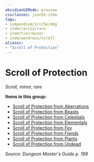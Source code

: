 ```yaml
---
obsidianUIMode: preview
cssclasses: json5e-item
tags:
- compendium/src/5e/dmg
- item/rarity/rare
- item/tier/minor
- item/wondrous/scroll
aliases: 
- "Scroll of Protection"
---
```

# Scroll of Protection
*Scroll, minor, rare*  


**Items in this group:**

- [Scroll of Protection from Aberrations](Mechanics/items/scroll-of-protection-from-aberrations.md)
- [Scroll of Protection from Beasts](Mechanics/items/scroll-of-protection-from-beasts.md)
- [Scroll of Protection from Celestials](Mechanics/items/scroll-of-protection-from-celestials.md)
- [Scroll of Protection from Elementals](Mechanics/items/scroll-of-protection-from-elementals.md)
- [Scroll of Protection from Fey](Mechanics/items/scroll-of-protection-from-fey.md)
- [Scroll of Protection from Fiends](Mechanics/items/scroll-of-protection-from-fiends.md)
- [Scroll of Protection from Plants](Mechanics/items/scroll-of-protection-from-plants.md)
- [Scroll of Protection from Undead](Mechanics/items/scroll-of-protection-from-undead.md)

*Source: Dungeon Master's Guide p. 199*